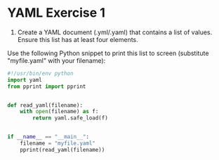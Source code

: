 # YAML Exercise 1

1. Create a YAML document (.yml/.yaml) that contains a list of values. Ensure this list has at least four elements.

Use the following Python snippet to print this list to screen (substitute "myfile.yaml" with your filename):

```python
#!/usr/bin/env python
import yaml
from pprint import pprint


def read_yaml(filename):
    with open(filename) as f:
        return yaml.safe_load(f)


if __name__ == "__main__":
    filename = "myfile.yaml"
    pprint(read_yaml(filename))
```
